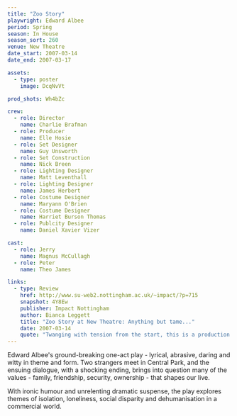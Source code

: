 ```yaml
---
title: "Zoo Story"
playwright: Edward Albee
period: Spring
season: In House
season_sort: 260
venue: New Theatre
date_start: 2007-03-14
date_end: 2007-03-17

assets:
  - type: poster
    image: DcqNvVt

prod_shots: Wh4bZc

crew:
  - role: Director
    name: Charlie Brafman
  - role: Producer
    name: Elle Hosie
  - role: Set Designer
    name: Guy Unsworth
  - role: Set Construction
    name: Nick Breen
  - role: Lighting Designer
    name: Matt Leventhall
  - role: Lighting Designer
    name: James Herbert
  - role: Costume Designer
    name: Maryann O'Brien
  - role: Costume Designer
    name: Harriet Burson Thomas
  - role: Publcity Designer
    name: Daniel Xavier Vizer

cast:
  - role: Jerry
    name: Magnus McCullagh
  - role: Peter
    name: Theo James

links:
  - type: Review
    href: http://www.su-web2.nottingham.ac.uk/~impact/?p=715
    snapshot: 4Y8Ew
    publisher: Impact Nottingham
    author: Bianca Leggett
    title: "Zoo Story at New Theatre: Anything but tame..."
    date: 2007-03-14
    quote: "Twanging with tension from the start, this is a production which will reel you in so close that its explosive finale will have you picking shrapnel from your skin on the way out of the auditorium."
---
```


Edward Albee's ground-breaking one-act play - lyrical, abrasive, daring and witty in theme and form. Two strangers meet in Central Park, and the ensuing dialogue, with a shocking ending, brings into question many of the values - family, friendship, security, ownership - that shapes our live.

With ironic humour and unrelenting dramatic suspense, the play explores themes of isolation, loneliness, social disparity and dehumanisation in a commercial world.
